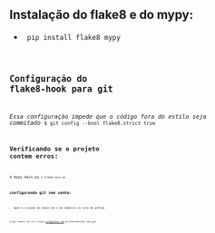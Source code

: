 ## Instalação do flake8 e do mypy:
- <code> pip install flake8 mypy <code>
  
## Configuração do flake8-hook para git
*Essa configuração impede que o código fora do estilo seja commitado*
<code>$ git config --bool flake8.strict true <code>

## Verificando se o projeto contem erros:
<code>$ mypy main.py<code>
<code>$ flake8 main.py<code>

## configurando git sem senha:
- Após a criação da chave ssh e do cadastro no site do github:

<code>$ git remote set-url origin git@github.com:im-alexandre/my-repo.git<code>